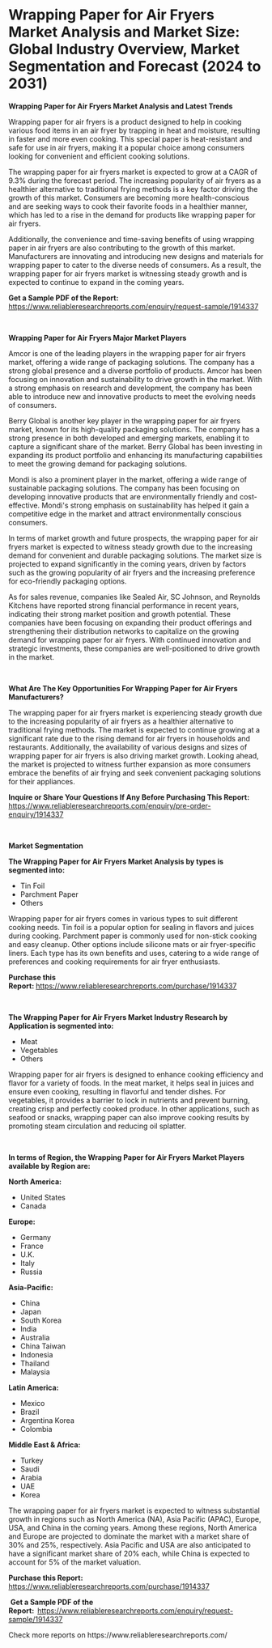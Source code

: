 <p><h1>Wrapping Paper for Air Fryers Market Analysis and Market Size: Global Industry Overview, Market Segmentation and Forecast (2024 to 2031)</h1></p><p><strong>Wrapping Paper for Air Fryers Market Analysis and Latest Trends</strong></p>
<p><p>Wrapping paper for air fryers is a product designed to help in cooking various food items in an air fryer by trapping in heat and moisture, resulting in faster and more even cooking. This special paper is heat-resistant and safe for use in air fryers, making it a popular choice among consumers looking for convenient and efficient cooking solutions.</p><p>The wrapping paper for air fryers market is expected to grow at a CAGR of 9.3% during the forecast period. The increasing popularity of air fryers as a healthier alternative to traditional frying methods is a key factor driving the growth of this market. Consumers are becoming more health-conscious and are seeking ways to cook their favorite foods in a healthier manner, which has led to a rise in the demand for products like wrapping paper for air fryers.</p><p>Additionally, the convenience and time-saving benefits of using wrapping paper in air fryers are also contributing to the growth of this market. Manufacturers are innovating and introducing new designs and materials for wrapping paper to cater to the diverse needs of consumers. As a result, the wrapping paper for air fryers market is witnessing steady growth and is expected to continue to expand in the coming years.</p></p>
<p><strong>Get a Sample PDF of the Report:&nbsp;</strong> <a href="https://www.reliableresearchreports.com/enquiry/request-sample/1914337">https://www.reliableresearchreports.com/enquiry/request-sample/1914337</a></p>
<p>&nbsp;</p>
<p><strong>Wrapping Paper for Air Fryers Major Market Players</strong></p>
<p><p>Amcor is one of the leading players in the wrapping paper for air fryers market, offering a wide range of packaging solutions. The company has a strong global presence and a diverse portfolio of products. Amcor has been focusing on innovation and sustainability to drive growth in the market. With a strong emphasis on research and development, the company has been able to introduce new and innovative products to meet the evolving needs of consumers.</p><p>Berry Global is another key player in the wrapping paper for air fryers market, known for its high-quality packaging solutions. The company has a strong presence in both developed and emerging markets, enabling it to capture a significant share of the market. Berry Global has been investing in expanding its product portfolio and enhancing its manufacturing capabilities to meet the growing demand for packaging solutions.</p><p>Mondi is also a prominent player in the market, offering a wide range of sustainable packaging solutions. The company has been focusing on developing innovative products that are environmentally friendly and cost-effective. Mondi's strong emphasis on sustainability has helped it gain a competitive edge in the market and attract environmentally conscious consumers.</p><p>In terms of market growth and future prospects, the wrapping paper for air fryers market is expected to witness steady growth due to the increasing demand for convenient and durable packaging solutions. The market size is projected to expand significantly in the coming years, driven by factors such as the growing popularity of air fryers and the increasing preference for eco-friendly packaging options.</p><p>As for sales revenue, companies like Sealed Air, SC Johnson, and Reynolds Kitchens have reported strong financial performance in recent years, indicating their strong market position and growth potential. These companies have been focusing on expanding their product offerings and strengthening their distribution networks to capitalize on the growing demand for wrapping paper for air fryers. With continued innovation and strategic investments, these companies are well-positioned to drive growth in the market.</p></p>
<p>&nbsp;</p>
<p><strong>What Are The Key Opportunities For Wrapping Paper for Air Fryers Manufacturers?</strong></p>
<p><p>The wrapping paper for air fryers market is experiencing steady growth due to the increasing popularity of air fryers as a healthier alternative to traditional frying methods. The market is expected to continue growing at a significant rate due to the rising demand for air fryers in households and restaurants. Additionally, the availability of various designs and sizes of wrapping paper for air fryers is also driving market growth. Looking ahead, the market is projected to witness further expansion as more consumers embrace the benefits of air frying and seek convenient packaging solutions for their appliances.</p></p>
<p><strong>Inquire or Share Your Questions If Any Before Purchasing This Report:</strong> <a href="https://www.reliableresearchreports.com/enquiry/pre-order-enquiry/1914337">https://www.reliableresearchreports.com/enquiry/pre-order-enquiry/1914337</a></p>
<p>&nbsp;</p>
<p><strong>Market Segmentation</strong></p>
<p><strong>The Wrapping Paper for Air Fryers Market Analysis by types is segmented into:</strong></p>
<p><ul><li>Tin Foil</li><li>Parchment Paper</li><li>Others</li></ul></p>
<p><p>Wrapping paper for air fryers comes in various types to suit different cooking needs. Tin foil is a popular option for sealing in flavors and juices during cooking. Parchment paper is commonly used for non-stick cooking and easy cleanup. Other options include silicone mats or air fryer-specific liners. Each type has its own benefits and uses, catering to a wide range of preferences and cooking requirements for air fryer enthusiasts.</p></p>
<p><strong>Purchase this Report:&nbsp;</strong><a href="https://www.reliableresearchreports.com/purchase/1914337">https://www.reliableresearchreports.com/purchase/1914337</a></p>
<p>&nbsp;</p>
<p><strong>The Wrapping Paper for Air Fryers Market Industry Research by Application is segmented into:</strong></p>
<p><ul><li>Meat</li><li>Vegetables</li><li>Others</li></ul></p>
<p><p>Wrapping paper for air fryers is designed to enhance cooking efficiency and flavor for a variety of foods. In the meat market, it helps seal in juices and ensure even cooking, resulting in flavorful and tender dishes. For vegetables, it provides a barrier to lock in nutrients and prevent burning, creating crisp and perfectly cooked produce. In other applications, such as seafood or snacks, wrapping paper can also improve cooking results by promoting steam circulation and reducing oil splatter.</p></p>
<p>&nbsp;</p>
<p><strong>In terms of Region, the Wrapping Paper for Air Fryers Market Players available by Region are:</strong></p>
<p>
    <p> <strong> North America: </strong>
        <ul>
            <li>United States</li>
            <li>Canada</li>
        </ul>
        </p> 
    <p> <strong> Europe: </strong>
        <ul>
            <li>Germany</li>
            <li>France</li>
            <li>U.K.</li>
            <li>Italy</li>
            <li>Russia</li>
        </ul>
        </p> 
    <p> <strong> Asia-Pacific: </strong>
        <ul>
            <li>China</li>
            <li>Japan</li>
            <li>South Korea</li>
            <li>India</li>
            <li>Australia</li>
            <li>China Taiwan</li>
            <li>Indonesia</li>
            <li>Thailand</li>
            <li>Malaysia</li>
        </ul>
        </p> 
    <p> <strong> Latin America: </strong>
        <ul>
            <li>Mexico</li>
            <li>Brazil</li>
            <li>Argentina Korea</li>
            <li>Colombia</li>
        </ul>
        </p> 
    <p> <strong> Middle East & Africa: </strong>
        <ul>
            <li>Turkey</li>
            <li>Saudi</li>
            <li>Arabia</li>
            <li>UAE</li>
            <li>Korea</li>
        </ul>
    </p>
    </p>
<p><p>The wrapping paper for air fryers market is expected to witness substantial growth in regions such as North America (NA), Asia Pacific (APAC), Europe, USA, and China in the coming years. Among these regions, North America and Europe are projected to dominate the market with a market share of 30% and 25%, respectively. Asia Pacific and USA are also anticipated to have a significant market share of 20% each, while China is expected to account for 5% of the market valuation.</p></p>
<p><strong>Purchase this Report: </strong><a href="https://www.reliableresearchreports.com/purchase/1914337">https://www.reliableresearchreports.com/purchase/1914337</a></p>
<p>&nbsp;<strong>Get a Sample PDF of the Report:&nbsp;&nbsp;</strong><a href="https://www.reliableresearchreports.com/enquiry/request-sample/1914337">https://www.reliableresearchreports.com/enquiry/request-sample/1914337</a></p>
<p><strong></strong></p>
<p>Check more reports on https://www.reliableresearchreports.com/</p>